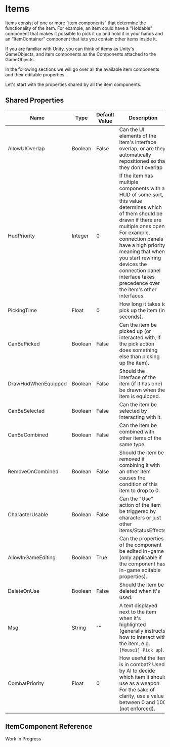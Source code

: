 # Items

Items consist of one or more “item components” that determine the functionality of the item. For example, an item could have a “Holdable” component that makes it possible to pick it up and hold it in your hands and an “ItemContainer” component that lets you contain other items inside it.

If you are familiar with Unity, you can think of items as Unity's GameObjects, and item components as the Components attached to the GameObjects.

In the following sections we will go over all the available item components and their editable properties.

Let's start with the properties shared by all the item components.

## Shared Properties

| Name | Type | Default Value | Description |
| - | - | - | - |
| AllowUIOverlap | Boolean | False | Can the UI elements of the item's interface overlap, or are they automatically repositioned so that they don't overlap |
| HudPriority | Integer | 0 | If the item has multiple components with a HUD of some sort, this value determines which of them should be drawn if there are multiple ones open. For example, connection panels have a high priority, meaning that when you start rewiring devices the connection panel interface takes precedence over the item's other interfaces. |
| PickingTime | Float | 0 | How long it takes to pick up the item (in seconds). |
| CanBePicked | Boolean | False | Can the item be picked up (or interacted with, if the pick action does something else than picking up the item). |
| DrawHudWhenEquipped | Boolean | False | Should the interface of the item (if it has one) be drawn when the item is equipped. |
| CanBeSelected | Boolean | False | Can the item be selected by interacting with it. |
| CanBeCombined | Boolean | False | Can the item be combined with other items of the same type. |
| RemoveOnCombined | Boolean | False | Should the item be removed if combining it with an other item causes the condition of this item to drop to 0. |
| CharacterUsable | Boolean | False | Can the "Use" action of the item be triggered by characters or just other items/StatusEffects. |
| AllowInGameEditing | Boolean | True | Can the properties of the component be edited in-game (only applicable if the component has in-game editable properties). |
| DeleteOnUse | Boolean | False | Should the item be deleted when it's used. |
| Msg | String | "" | A text displayed next to the item when it's highlighted (generally instructs how to interact with the item, e.g. `[Mouse1] Pick up`). |
| CombatPriority | Float | 0 | How useful the item is in combat? Used by AI to decide which item it should use as a weapon. For the sake of clarity, use a value between 0 and 100 (not enforced). |

## ItemComponent Reference

Work in Progress
